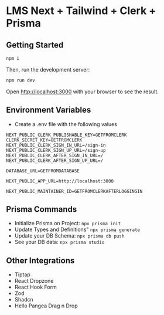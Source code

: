 # LMS Next + Tailwind + Clerk + Prisma

## Getting Started

```bash
npm i
```

Then, run the development server:

```bash
npm run dev
```

Open [http://localhost:3000](http://localhost:3000) with your browser to see the result.

## Environment Variables

- Create a .env file with the following values

```
NEXT_PUBLIC_CLERK_PUBLISHABLE_KEY=GETFROMCLERK
CLERK_SECRET_KEY=GETFROMCLERK
NEXT_PUBLIC_CLERK_SIGN_IN_URL=/sign-in
NEXT_PUBLIC_CLERK_SIGN_UP_URL=/sign-up
NEXT_PUBLIC_CLERK_AFTER_SIGN_IN_URL=/
NEXT_PUBLIC_CLERK_AFTER_SIGN_UP_URL=/

DATABASE_URL=GETFROMDATABASE

NEXT_PUBLIC_APP_URL=http://localhost:3000

NEXT_PUBLIC_MAINTAINER_ID=GETFROMCLERKAFTERLOGGINGIN
```

## Prisma Commands

- Initialize Prisma on Project: `npx prisma init`
- Update Types and Definitions" `npx prisma generate`
- Update your DB Schema: `npx prisma db push`
- See your DB data: `npx prisma studio`

## Other Integrations

- Tiptap
- React Dropzone
- React Hook Form
- Zod
- Shadcn
- Hello Pangea Drag n Drop
